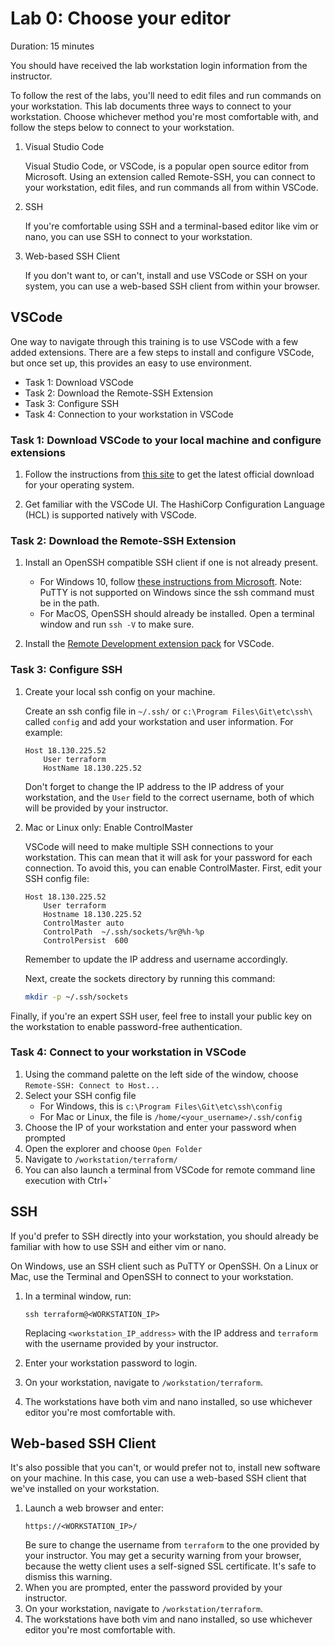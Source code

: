 # Lab 0: Choose your editor

Duration: 15 minutes

You should have received the lab workstation login information from the instructor.

To follow the rest of the labs, you'll need to edit files and run commands on
your workstation. This lab documents three ways to connect to your workstation.
Choose whichever method you're most comfortable with, and follow the steps
below to connect to your workstation.

1. Visual Studio Code

    Visual Studio Code, or VSCode, is a popular open source editor from Microsoft. Using an extension called Remote-SSH, you can connect to your workstation, edit files, and run commands all from within VSCode.

2. SSH

    If you're comfortable using SSH and a terminal-based editor like vim or nano, you can use SSH to connect to your workstation.

3. Web-based SSH Client

    If you don't want to, or can't, install and use VSCode or SSH on your system, you can use a web-based SSH client from within your browser.


## VSCode

One way to navigate through this training is to use VSCode with a few added extensions. There are a few steps to install and configure VSCode, but once set up, this provides an easy to use environment.

- Task 1: Download VSCode
- Task 2: Download the Remote-SSH Extension
- Task 3: Configure SSH
- Task 4: Connection to your workstation in VSCode

### Task 1: Download VSCode to your local machine and configure extensions

1. Follow the instructions from [this site](https://code.visualstudio.com/download) to get the latest official download for your operating system.

1. Get familiar with the VSCode UI. The HashiCorp Configuration Language (HCL) is supported natively with VSCode.

### Task 2: Download the Remote-SSH Extension

1. Install an OpenSSH compatible SSH client if one is not already present.
    - For Windows 10, follow [these instructions from Microsoft](https://docs.microsoft.com/en-us/windows-server/administration/openssh/openssh_install_firstuse).
      Note: PuTTY is not supported on Windows since the ssh command must be in the path.
    - For MacOS, OpenSSH should already be installed. Open a terminal window and run `ssh -V` to make sure.

1. Install the [Remote Development extension pack](https://aka.ms/vscode-remote/download/extension) for VSCode.

### Task 3: Configure SSH

1. Create your local ssh config on your machine.

    Create an ssh config file in `~/.ssh/` or `c:\Program Files\Git\etc\ssh\` called `config` and add your workstation and user information. For example:

    ```text
    Host 18.130.225.52
        User terraform
        HostName 18.130.225.52
    ```

    Don't forget to change the IP address to the IP address of your workstation, and the `User` field to the correct username, both of which will be provided by your instructor.

1. Mac or Linux only: Enable ControlMaster

    VSCode will need to make multiple SSH connections to your workstation. This can mean that it will ask for your password for each connection. To avoid this, you can enable ControlMaster. First, edit your SSH config file:

    ```text
    Host 18.130.225.52
        User terraform
        Hostname 18.130.225.52
        ControlMaster auto
        ControlPath  ~/.ssh/sockets/%r@%h-%p
        ControlPersist  600        
    ```
    Remember to update the IP address and username accordingly.

    Next, create the sockets directory by running this command:

    ```sh
    mkdir -p ~/.ssh/sockets
    ```

Finally, if you're an expert SSH user, feel free to install your public key on the workstation to enable password-free authentication.

### Task 4: Connect to your workstation in VSCode

1. Using the command palette on the left side of the window, choose `Remote-SSH: Connect to Host...`
1. Select your SSH config file
    - For Windows, this is `c:\Program Files\Git\etc\ssh\config`
    - For Mac or Linux, the file is `/home/<your_username>/.ssh/config`
1. Choose the IP of your workstation and enter your password when prompted
1. Open the explorer and choose `Open Folder`
1. Navigate to `/workstation/terraform/`
1. You can also launch a terminal from VSCode for remote command line execution with Ctrl+`

## SSH

If you'd prefer to SSH directly into your workstation, you should already be familiar with how to use SSH and either vim or nano.

On Windows, use an SSH client such as PuTTY or OpenSSH. On a Linux or Mac, use the Terminal and OpenSSH to connect to your workstation.

1. In a terminal window, run:

    ```text
    ssh terraform@<WORKSTATION_IP>
    ```

    Replacing `<workstation_IP_address>` with the IP address and `terraform` with the username provided by your instructor.
1. Enter your workstation password to login.
1. On your workstation, navigate to `/workstation/terraform`.
1. The workstations have both vim and nano installed, so use whichever editor you're most comfortable with.

## Web-based SSH Client

It's also possible that you can't, or would prefer not to, install new software on your machine. In this case, you can use a web-based SSH client that we've installed on your workstation.

1. Launch a web browser and enter:
    ```text
    https://<WORKSTATION_IP>/
    ```
    Be sure to change the username from `terraform` to the one provided by your instructor. You may get a security warning from your browser, because the wetty client uses a self-signed SSL certificate. It's safe to dismiss this warning.
1. When you are prompted, enter the password provided by your instructor.
1. On your workstation, navigate to `/workstation/terraform`.
1. The workstations have both vim and nano installed, so use whichever editor you're most comfortable with.
